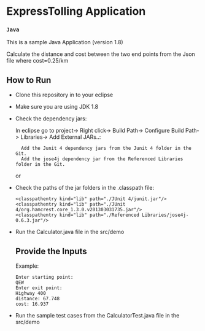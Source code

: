 # ExpressTolling Application

### ```Java``` 

This is a sample Java Application (version 1.8)

Calculate the distance and cost between the two end points from the Json file where cost=0.25/km

## How to Run

* Clone this repository in to your eclipse
* Make sure you are using JDK 1.8
* Check the dependency jars:

     In eclipse go to project-> Right click-> Build Path-> Configure Build Path-> Libraries-> Add External JARs..:

        Add the Junit 4 dependency jars from the Junit 4 folder in the Git.
        Add the jose4j dependency jar from the Referenced Libraries folder in the Git.
  
  or
  
* Check the paths of the jar folders in the .classpath file:
        
	```
	<classpathentry kind="lib" path="./JUnit 4/junit.jar"/>
	<classpathentry kind="lib" path="./JUnit 4/org.hamcrest.core_1.3.0.v201303031735.jar"/>
	<classpathentry kind="lib" path="./Referenced Libraries/jose4j-0.6.3.jar"/>
	```

* Run the Calculator.java file in the src/demo
    
  ## Provide the Inputs    
     Example:
    ```
    Enter starting point: 
    QEW
    Enter exit point:
    Highway 400
    distance: 67.748
    cost: 16.937
    ```
* Run the sample test cases from the CalculatorTest.java file in the src/demo
       

	

